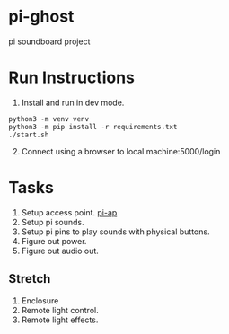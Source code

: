 # pi-ghost
pi soundboard project


# Run Instructions

1. Install and run in dev mode.
```
python3 -m venv venv
python3 -m pip install -r requirements.txt
./start.sh
```

2. Connect using a browser to local machine:5000/login

# Tasks

1. Setup access point.
[pi-ap](https://thepi.io/how-to-use-your-raspberry-pi-as-a-wireless-access-point/)
2. Setup pi sounds.
3. Setup pi pins to play sounds with physical buttons.
4. Figure out power.
5. Figure out audio out.


## Stretch
1. Enclosure
2. Remote light control.
3. Remote light effects.